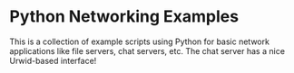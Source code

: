 # Python Networking Examples

This is a collection of example scripts using Python for basic network applications like file servers, chat servers, etc. The chat server has a nice Urwid-based interface!
